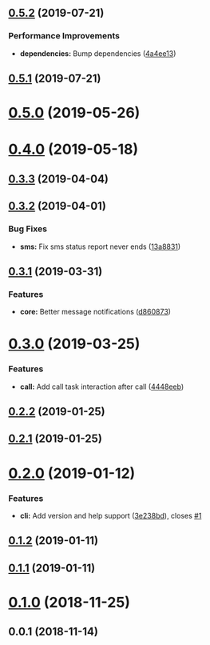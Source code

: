 ## [0.5.2](https://github.com/andreasonny83/twilio-remote-cli/compare/v0.5.1...v0.5.2) (2019-07-21)


### Performance Improvements

* **dependencies:** Bump dependencies ([4a4ee13](https://github.com/andreasonny83/twilio-remote-cli/commit/4a4ee13))



## [0.5.1](https://github.com/andreasonny83/twilio-remote-cli/compare/v0.5.0...v0.5.1) (2019-07-21)



# [0.5.0](https://github.com/andreasonny83/twilio-remote-cli/compare/v0.4.0...v0.5.0) (2019-05-26)



# [0.4.0](https://github.com/andreasonny83/twilio-remote-cli/compare/v0.3.3...v0.4.0) (2019-05-18)



## [0.3.3](https://github.com/andreasonny83/twilio-remote-cli/compare/v0.3.2...v0.3.3) (2019-04-04)



## [0.3.2](https://github.com/andreasonny83/twilio-remote-cli/compare/v0.3.1...v0.3.2) (2019-04-01)


### Bug Fixes

* **sms:** Fix sms status report never ends ([13a8831](https://github.com/andreasonny83/twilio-remote-cli/commit/13a8831))



## [0.3.1](https://github.com/andreasonny83/twilio-remote-cli/compare/v0.3.0...v0.3.1) (2019-03-31)


### Features

* **core:** Better message notifications ([d860873](https://github.com/andreasonny83/twilio-remote-cli/commit/d860873))



# [0.3.0](https://github.com/andreasonny83/twilio-remote-cli/compare/v0.2.2...v0.3.0) (2019-03-25)


### Features

* **call:** Add call task interaction after call ([4448eeb](https://github.com/andreasonny83/twilio-remote-cli/commit/4448eeb))



## [0.2.2](https://github.com/andreasonny83/twilio-remote-cli/compare/v0.2.1...v0.2.2) (2019-01-25)



## [0.2.1](https://github.com/andreasonny83/twilio-remote-cli/compare/v0.2.0...v0.2.1) (2019-01-25)



# [0.2.0](https://github.com/andreasonny83/twilio-remote-cli/compare/v0.1.2...v0.2.0) (2019-01-12)


### Features

* **cli:** Add version and help support ([3e238bd](https://github.com/andreasonny83/twilio-remote-cli/commit/3e238bd)), closes [#1](https://github.com/andreasonny83/twilio-remote-cli/issues/1)



## [0.1.2](https://github.com/andreasonny83/twilio-remote-cli/compare/v0.1.1...v0.1.2) (2019-01-11)



## [0.1.1](https://github.com/andreasonny83/twilio-remote-cli/compare/v0.1.0...v0.1.1) (2019-01-11)



# [0.1.0](https://github.com/andreasonny83/twilio-remote-cli/compare/v0.0.1...v0.1.0) (2018-11-25)



## 0.0.1 (2018-11-14)



